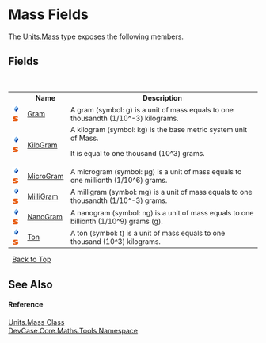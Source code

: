 # Mass Fields
 

The <a href="T_DevCase_Core_Maths_Tools_Units_Mass">Units.Mass</a> type exposes the following members.


## Fields
&nbsp;<table><tr><th></th><th>Name</th><th>Description</th></tr><tr><td>![Public field](media/pubfield.gif "Public field")![Static member](media/static.gif "Static member")</td><td><a href="F_DevCase_Core_Maths_Tools_Units_Mass_Gram">Gram</a></td><td>
A gram (symbol: g) is a unit of mass equals to one thousandth (1/10^-3) kilograms.</td></tr><tr><td>![Public field](media/pubfield.gif "Public field")![Static member](media/static.gif "Static member")</td><td><a href="F_DevCase_Core_Maths_Tools_Units_Mass_KiloGram">KiloGram</a></td><td>
A kilogram (symbol: kg) is the base metric system unit of Mass. 

 It is equal to one thousand (10^3) grams.</td></tr><tr><td>![Public field](media/pubfield.gif "Public field")![Static member](media/static.gif "Static member")</td><td><a href="F_DevCase_Core_Maths_Tools_Units_Mass_MicroGram">MicroGram</a></td><td>
A microgram (symbol: µg) is a unit of mass equals to one millionth (1/10^6) grams.</td></tr><tr><td>![Public field](media/pubfield.gif "Public field")![Static member](media/static.gif "Static member")</td><td><a href="F_DevCase_Core_Maths_Tools_Units_Mass_MilliGram">MilliGram</a></td><td>
A milligram (symbol: mg) is a unit of mass equals to one thousandth (1/10^-3) grams.</td></tr><tr><td>![Public field](media/pubfield.gif "Public field")![Static member](media/static.gif "Static member")</td><td><a href="F_DevCase_Core_Maths_Tools_Units_Mass_NanoGram">NanoGram</a></td><td>
A nanogram (symbol: ng) is a unit of mass equals to one billionth (1/10^9) grams (g).</td></tr><tr><td>![Public field](media/pubfield.gif "Public field")![Static member](media/static.gif "Static member")</td><td><a href="F_DevCase_Core_Maths_Tools_Units_Mass_Ton">Ton</a></td><td>
A ton (symbol: t) is a unit of mass equals to one thousand (10^3) kilograms.</td></tr></table>&nbsp;
<a href="#mass-fields">Back to Top</a>

## See Also


#### Reference
<a href="T_DevCase_Core_Maths_Tools_Units_Mass">Units.Mass Class</a><br /><a href="N_DevCase_Core_Maths_Tools">DevCase.Core.Maths.Tools Namespace</a><br />